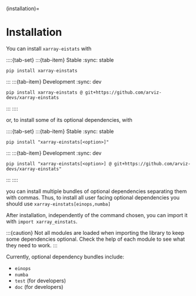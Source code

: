 (installation)=
# Installation

You can install `xarray-eistats` with

::::{tab-set}
:::{tab-item} Stable
:sync: stable

```
pip install xarray-einstats
```
:::
:::{tab-item} Development
:sync: dev

```
pip install xarray-einstats @ git+https://github.com/arviz-devs/xarray-einstats
```
:::
::::

or, to install some of its optional dependencies, with

::::{tab-set}
:::{tab-item} Stable
:sync: stable

```
pip install "xarray-einstats[<option>]"
```
:::
:::{tab-item} Development
:sync: dev

```
pip install "xarray-einstats[<option>] @ git+https://github.com/arviz-devs/xarray-einstats"
```
:::
::::

you can install multiple bundles of optional dependencies separating them with commas.
Thus, to install all user facing optional dependencies you should use `xarray-einstats[einops,numba]`

After installation, independently of the command chosen,
you can import it with `import xarray_einstats`.

:::{caution}
Not all modules are loaded when importing the library to keep
some dependencies optional. Check the help of each module
to see what they need to work.
:::

Currently, optional dependency bundles include:

* `einops`
* `numba`
* `test` (for developers)
* `doc` (for developers)
